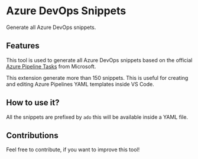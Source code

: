 # Azure DevOps Snippets

Generate all Azure DevOps snippets.

## Features

This tool is used to generate all Azure DevOps snippets based on the official [Azure Pipeline Tasks][github-microsoft-link] from Microsoft.

This extension generate more than 150 snippets. This is useful for creating and editing Azure Pipelines YAML templates inside VS Code.

## How to use it?

All the snippets are prefixed by `ado` this will be available inside a YAML file.

## Contributions

Feel free to contribute, if you want to improve this tool!

[github-microsoft-link]: https://github.com/microsoft/azure-pipelines-tasks
